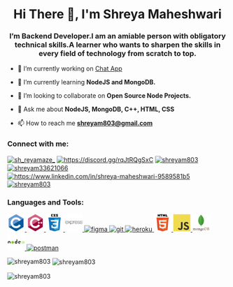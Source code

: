 <h1 align="center">Hi There 👋, I'm Shreya Maheshwari</h1>
<h3 align="center">I’m Backend Developer.I am an amiable person with obligatory technical skills.A learner who wants to sharpen the skills in every field of technology from scratch to top.</h3>

- 🔭 I’m currently working on [Chat App](https://github.com/shreyam803/chat-app)

- 🌱 I’m currently learning **NodeJS and MongoDB.**

- 👯 I’m looking to collaborate on **Open Source Node Projects.**

- 💬 Ask me about **NodeJS, MongoDB, C++, HTML, CSS**

- 📫 How to reach me **shreyam803@gmail.com**

<h3 align="left">Connect with me:</h3>
<p align="left">
<a href="https://instagram.com/sh_reyamaze_" target="blank"><img align="center" src="https://cdn.jsdelivr.net/npm/simple-icons@3.0.1/icons/instagram.svg" alt="sh_reyamaze_" height="30" width="40" /></a>
<a href="https://discord.gg/https://discord.gg/rqJtRQgSxC" target="blank"><img align="center" src="https://cdn.jsdelivr.net/npm/simple-icons@3.0.1/icons/discord.svg" alt="https://discord.gg/rqJtRQgSxC" height="30" width="40" /></a>
<a href="https://dev.to/shreyam803" target="blank"><img align="center" src="https://cdn.jsdelivr.net/npm/simple-icons@3.0.1/icons/dev-dot-to.svg" alt="shreyam803" height="30" width="40" /></a>
<a href="https://twitter.com/shreyam33621066" target="blank"><img align="center" src="https://cdn.jsdelivr.net/npm/simple-icons@3.0.1/icons/twitter.svg" alt="shreyam33621066" height="30" width="40" /></a>
<a href="https://linkedin.com/in/https://www.linkedin.com/in/shreya-maheshwari-9589581b5" target="blank"><img align="center" src="https://cdn.jsdelivr.net/npm/simple-icons@3.0.1/icons/linkedin.svg" alt="https://www.linkedin.com/in/shreya-maheshwari-9589581b5" height="30" width="40" /></a>
<a href="https://www.hackerrank.com/shreyam803" target="blank"><img align="center" src="https://cdn.jsdelivr.net/npm/simple-icons@3.0.1/icons/hackerrank.svg" alt="shreyam803" height="30" width="40" /></a>
</p>

<h3 align="left">Languages and Tools:</h3>
<p align="left"> <a href="https://www.cprogramming.com/" target="_blank"> <img src="https://raw.githubusercontent.com/devicons/devicon/master/icons/c/c-original.svg" alt="c" width="40" height="40"/> </a> <a href="https://www.w3schools.com/cpp/" target="_blank"> <img src="https://raw.githubusercontent.com/devicons/devicon/master/icons/cplusplus/cplusplus-original.svg" alt="cplusplus" width="40" height="40"/> </a> <a href="https://www.w3schools.com/css/" target="_blank"> <img src="https://raw.githubusercontent.com/devicons/devicon/master/icons/css3/css3-original-wordmark.svg" alt="css3" width="40" height="40"/> </a> <a href="https://expressjs.com" target="_blank"> <img src="https://raw.githubusercontent.com/devicons/devicon/master/icons/express/express-original-wordmark.svg" alt="express" width="40" height="40"/> </a> <a href="https://www.figma.com/" target="_blank"> <img src="https://www.vectorlogo.zone/logos/figma/figma-icon.svg" alt="figma" width="40" height="40"/> </a> <a href="https://git-scm.com/" target="_blank"> <img src="https://www.vectorlogo.zone/logos/git-scm/git-scm-icon.svg" alt="git" width="40" height="40"/> </a> <a href="https://heroku.com" target="_blank"> <img src="https://www.vectorlogo.zone/logos/heroku/heroku-icon.svg" alt="heroku" width="40" height="40"/> </a> <a href="https://www.w3.org/html/" target="_blank"> <img src="https://raw.githubusercontent.com/devicons/devicon/master/icons/html5/html5-original-wordmark.svg" alt="html5" width="40" height="40"/> </a> <a href="https://developer.mozilla.org/en-US/docs/Web/JavaScript" target="_blank"> <img src="https://raw.githubusercontent.com/devicons/devicon/master/icons/javascript/javascript-original.svg" alt="javascript" width="40" height="40"/> </a> <a href="https://www.mongodb.com/" target="_blank"> <img src="https://raw.githubusercontent.com/devicons/devicon/master/icons/mongodb/mongodb-original-wordmark.svg" alt="mongodb" width="40" height="40"/> </a> <a href="https://nodejs.org" target="_blank"> <img src="https://raw.githubusercontent.com/devicons/devicon/master/icons/nodejs/nodejs-original-wordmark.svg" alt="nodejs" width="40" height="40"/> </a> <a href="https://postman.com" target="_blank"> <img src="https://www.vectorlogo.zone/logos/getpostman/getpostman-icon.svg" alt="postman" width="40" height="40"/> </a> </p>

<p><img align="left" src="https://github-readme-stats.vercel.app/api/top-langs?username=shreyam803&show_icons=true&locale=en&layout=compact" alt="shreyam803" /></p>

<p>&nbsp;<img align="center" src="https://github-readme-stats.vercel.app/api?username=shreyam803&show_icons=true&locale=en" alt="shreyam803" /></p>

<p><img align="center" src="https://github-readme-streak-stats.herokuapp.com/?user=shreyam803&" alt="shreyam803" /></p>



